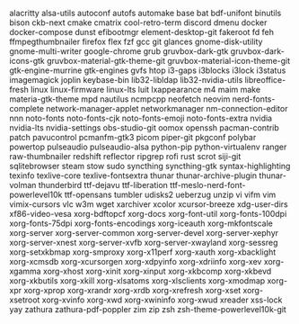 alacritty
alsa-utils
autoconf
autofs
automake
base
bat
bdf-unifont
binutils
bison
ckb-next
cmake
cmatrix
cool-retro-term
discord
dmenu
docker
docker-compose
dunst
efibootmgr
element-desktop-git
fakeroot
fd
feh
ffmpegthumbnailer
firefox
flex
fzf
gcc
git
glances
gnome-disk-utility
gnome-multi-writer
google-chrome
grub
gruvbox-dark-gtk
gruvbox-dark-icons-gtk
gruvbox-material-gtk-theme-git
gruvbox-material-icon-theme-git
gtk-engine-murrine
gtk-engines
gvfs
htop
i3-gaps
i3blocks
i3lock
i3status
imagemagick
joplin
keybase-bin
lib32-libldap
lib32-nvidia-utils
libreoffice-fresh
linux
linux-firmware
linux-lts
luit
lxappearance
m4
maim
make
materia-gtk-theme
mpd
nautilus
ncmpcpp
neofetch
neovim
nerd-fonts-complete
network-manager-applet
networkmanager
nm-connection-editor
nnn
noto-fonts
noto-fonts-cjk
noto-fonts-emoji
noto-fonts-extra
nvidia
nvidia-lts
nvidia-settings
obs-studio-git
oomox
openssh
pacman-contrib
patch
pavucontrol
pcmanfm-gtk3
picom
piper-git
pkgconf
polybar
powertop
pulseaudio
pulseaudio-alsa
python-pip
python-virtualenv
ranger
raw-thumbnailer
redshift
reflector
ripgrep
rofi
rust
scrot
siji-git
sqlitebrowser
steam
stow
sudo
syncthing
syncthing-gtk
syntax-highlighting
texinfo
texlive-core
texlive-fontsextra
thunar
thunar-archive-plugin
thunar-volman
thunderbird
ttf-dejavu
ttf-liberation
ttf-meslo-nerd-font-powerlevel10k
ttf-opensans
tumbler
udisks2
ueberzug
unzip
vi
vifm
vim
vimix-cursors
vlc
w3m
wget
xarchiver
xcolor
xcursor-breeze
xdg-user-dirs
xf86-video-vesa
xorg-bdftopcf
xorg-docs
xorg-font-util
xorg-fonts-100dpi
xorg-fonts-75dpi
xorg-fonts-encodings
xorg-iceauth
xorg-mkfontscale
xorg-server
xorg-server-common
xorg-server-devel
xorg-server-xephyr
xorg-server-xnest
xorg-server-xvfb
xorg-server-xwayland
xorg-sessreg
xorg-setxkbmap
xorg-smproxy
xorg-x11perf
xorg-xauth
xorg-xbacklight
xorg-xcmsdb
xorg-xcursorgen
xorg-xdpyinfo
xorg-xdriinfo
xorg-xev
xorg-xgamma
xorg-xhost
xorg-xinit
xorg-xinput
xorg-xkbcomp
xorg-xkbevd
xorg-xkbutils
xorg-xkill
xorg-xlsatoms
xorg-xlsclients
xorg-xmodmap
xorg-xpr
xorg-xprop
xorg-xrandr
xorg-xrdb
xorg-xrefresh
xorg-xset
xorg-xsetroot
xorg-xvinfo
xorg-xwd
xorg-xwininfo
xorg-xwud
xreader
xss-lock
yay
zathura
zathura-pdf-poppler
zim
zip
zsh
zsh-theme-powerlevel10k-git
